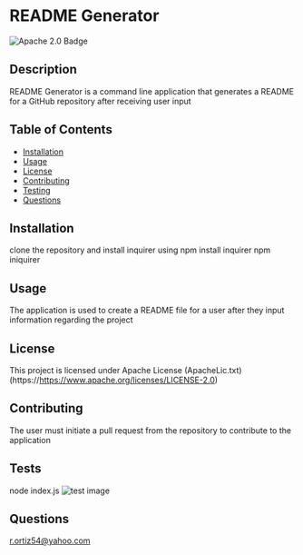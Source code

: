 # README Generator
![Apache 2.0 Badge](https://img.shields.io/badge/license-Apache%2.0-blue)

  ## Description
  README Generator is a command line application that generates a README for a GitHub repository after receiving user input

  ## Table of Contents
  - [Installation](#installation)
  - [Usage](#usage)
  - [License](#license)
  - [Contributing](#contributing)
  - [Testing](#tests)
  - [Questions](#questions)

  ## Installation
  clone the repository and install inquirer using npm install inquirer npm iniquirer

  ## Usage
  The application is used to create a README file for a user after they input information regarding the project

  ## License
  This project is licensed under Apache License (ApacheLic.txt)(https://https://www.apache.org/licenses/LICENSE-2.0)

  ## Contributing
  The user must initiate a pull request from the repository to contribute to the application

  ## Tests
  node index.js
  ![test image](https://user-images.githubusercontent.com/74946954/115169562-01b99980-a084-11eb-90d0-f17888a1a301.png)

  ## Questions
  r.ortiz54@yahoo.com

  
